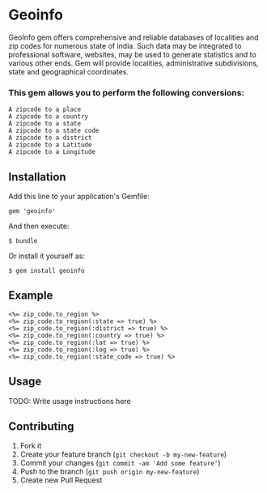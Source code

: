 # Geoinfo

GeoInfo gem offers comprehensive and reliable databases of localities and zip codes for numerous state of india.
Such data may be integrated to professional software, websites, may be used to generate statistics and to various
other ends. Gem will provide localities, administrative subdivisions, state and geographical coordinates.

### This gem allows you to perform the following conversions:

    A zipcode to a place
    A zipcode to a country
    A zipcode to a state
    A zipcode to a state code
    A zipcode to a district
    A zipcode to a Latitude
    A zipcode to a Longitude


## Installation

Add this line to your application's Gemfile:

    gem 'geoinfo'

And then execute:

    $ bundle

Or install it yourself as:

    $ gem install geoinfo

## Example

    <%= zip_code.to_region %>
    <%= zip_code.to_region(:state => true) %>
    <%= zip_code.to_region(:district => true) %>
    <%= zip_code.to_region(:country => true) %>
    <%= zip_code.to_region(:lat => true) %>
    <%= zip_code.to_region(:log => true) %>
    <%= zip_code.to_region(:state_code => true) %>

## Usage

TODO: Write usage instructions here

## Contributing

1. Fork it
2. Create your feature branch (`git checkout -b my-new-feature`)
3. Commit your changes (`git commit -am 'Add some feature'`)
4. Push to the branch (`git push origin my-new-feature`)
5. Create new Pull Request
